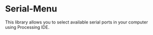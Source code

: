 # Serial-Menu
This library allows you to select available serial ports in your computer using Processing IDE.
